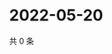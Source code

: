 # 2022-05-20

共 0 条

<!-- BEGIN WEIBO -->
<!-- 最后更新时间 Fri May 20 2022 07:01:17 GMT+0800 (China Standard Time) -->

<!-- END WEIBO -->
